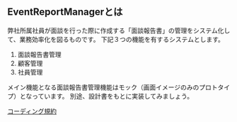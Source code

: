 ## EventReportManagerとは
弊社所属社員が面談を行った際に作成する「面談報告書」の管理をシステム化して、業務効率化を図るものです。
下記３つの機能を有するシステムとします。
1. 面談報告書管理
2. 顧客管理
3. 社員管理

メイン機能となる面談報告書管理機能はモック（画面イメージのみのプロトタイプ）となっています。
別途、設計書をもとに実装してみましょう。

[コーディング規約](doc/CodeConventions/CONTENTS.MD)
